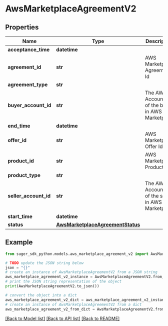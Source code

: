 # AwsMarketplaceAgreementV2


## Properties

Name | Type | Description | Notes
------------ | ------------- | ------------- | -------------
**acceptance_time** | **datetime** |  | [optional] 
**agreement_id** | **str** | AWS Marketplace Agreement Id | [optional] 
**agreement_type** | **str** |  | [optional] 
**buyer_account_id** | **str** | The AWS Account Id of the buyer in AWS Marketplace | [optional] 
**end_time** | **datetime** |  | [optional] 
**offer_id** | **str** | AWS Marketplace Offer Id | [optional] 
**product_id** | **str** | AWS Marketplace Product Id | [optional] 
**product_type** | **str** |  | [optional] 
**seller_account_id** | **str** | The AWS Account Id of the seller in AWS Marketplace | [optional] 
**start_time** | **datetime** |  | [optional] 
**status** | [**AwsMarketplaceAgreementStatus**](AwsMarketplaceAgreementStatus.md) |  | [optional] 

## Example

```python
from suger_sdk_python.models.aws_marketplace_agreement_v2 import AwsMarketplaceAgreementV2

# TODO update the JSON string below
json = "{}"
# create an instance of AwsMarketplaceAgreementV2 from a JSON string
aws_marketplace_agreement_v2_instance = AwsMarketplaceAgreementV2.from_json(json)
# print the JSON string representation of the object
print(AwsMarketplaceAgreementV2.to_json())

# convert the object into a dict
aws_marketplace_agreement_v2_dict = aws_marketplace_agreement_v2_instance.to_dict()
# create an instance of AwsMarketplaceAgreementV2 from a dict
aws_marketplace_agreement_v2_from_dict = AwsMarketplaceAgreementV2.from_dict(aws_marketplace_agreement_v2_dict)
```
[[Back to Model list]](../README.md#documentation-for-models) [[Back to API list]](../README.md#documentation-for-api-endpoints) [[Back to README]](../README.md)


